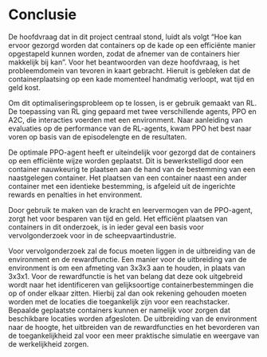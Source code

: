 # Conclusie
De hoofdvraag dat in dit project centraal stond, luidt als volgt “Hoe kan ervoor gezorgd worden dat containers op de kade op een efficiënte manier opgestapeld kunnen worden, zodat de afnemer van de containers hier makkelijk bij kan”. Voor het beantwoorden van deze hoofdvraag, is het probleemdomein van tevoren in kaart gebracht. Hieruit is gebleken dat de containerplaatsing op een kade momenteel handmatig verloopt, wat tijd en geld kost. 

Om dit optimaliseringsprobleem op te lossen, is er gebruik gemaakt van RL. De toepassing van RL ging gepaard met twee verschillende agents, PPO en A2C, die interacties voerden met een environment. Naar aanleiding van evaluaties op de performance van de RL-agents, kwam PPO het best naar voren op basis van de episodelengte en de resultaten. 

De optimale PPO-agent heeft er uiteindelijk voor gezorgd dat de containers op een efficiënte wijze worden geplaatst. Dit is bewerkstelligd door een container nauwkeurig te plaatsen aan de hand van de bestemming van een naastgelegen container. Het plaatsen van een container naast een ander container met een identieke bestemming, is afgeleid uit de ingerichte rewards en penalties in het environment.

Door gebruik te maken van de kracht en leervermogen van de PPO-agent, zorgt het voor besparen van tijd en geld. Het efficiënt plaatsen van containers in dit onderzoek, is in ieder geval een basis voor vervolgonderzoek voor in de scheepvaartindustrie. 

Voor vervolgonderzoek zal de focus moeten liggen in de uitbreiding van de environment en de rewardfunctie. Een manier voor de uitbreiding van de environment is om een afmeting van 3x3x3 aan te houden, in plaats van 3x3x1. Voor de rewardfunctie is het van belang dat deze ook uitgebreid wordt naar het identificeren van gelijksoortige containerbestemmingen die op of onder elkaar zitten. Hierbij zal dan ook rekening gehouden moeten worden met de locaties die toegankelijk zijn voor een reachstacker. Bepaalde geplaatste containers kunnen er namelijk voor zorgen dat beschikbare locaties worden afgesloten. De uitbreiding van de environment naar de hoogte, het uitbreiden van de rewardfuncties en het bevorderen van de toegankelijkheid zal voor een meer praktische simulatie en weergave van de werkelijkheid zorgen.
